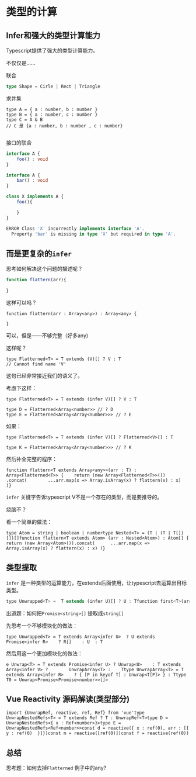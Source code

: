 

# 类型的计算



## Infer和强大的类型计算能力



Typescript提供了强大的类型计算能力。



不仅仅是……



联合

```ts
type Shape = Cirle | Rect | Triangle
```



求并集

```tsx
type A = { a : number, b : number }
type B = { a : number, c : number }
type C = A & B
// C 是 {a : number, b : number , c : number}


```



接口的联合

```ts
interface A {
	foo() : void
}

interface A {
	bar() : void
}

class X implements A {
	foo(){

	}
}

ERROR Class 'X' incorrectly implements interface 'A'.
  Property 'bar' is missing in type 'X' but required in type 'A'.
```





## 而是更复杂的`infer` 

思考如何解决这个问题的描述呢？

```ts
function flattern(arr){
    
}
```



这样可以吗？

```tsx
function flattern(arr : Array<any>) : Array<any> {
    
}
```



可以，但是——不够完整（好多any)

这样呢？

```tsx
type Flatterned<T> = T extends (V)[] ? V : T
// Cannot find name 'V'
```

这句已经非常接近我们的语义了。

考虑下这样：

```tsx
type Flatterned<T> = T extends (infer V)[] ? V : T

type D = Flatterned<Array<number>> // ? D
type E = Flatterned<Array<Array<number>>> // ? E

```

如果：

```tsx
type Flatterned<T> = T extends (infer V)[] ? Flatterned<V>[] : T

type K = Flatterned<Array<Array<number>>> // ? K
```



然后补全完整的程序：

```tsx
function flattern<T extends Array<any>>(arr : T) : Array<Flatterned<T>> {    return (new Array<Flatterned<T>>())        .concat(        ...arr.map(x => Array.isArray(x) ? flattern(x) : x)    )}
```



`infer` 关键字告诉typescript V不是一个存在的类型，而是要推导的。

烧脑不？

看一个简单的做法：

```tsx
type Atom = string | boolean | numbertype Nested<T> = (T | (T | T[])[])[]function flattern<T extends Atom> (arr : Nested<Atom>) : Atom[] {	return (new Array<Atom>()).concat(		...arr.map(x => Array.isArray(x) ? flattern(x) : x)	)}
```



## 类型提取

`infer` 是一种类型的运算能力，在extends后面使用，让typescript去运算出目标类型。

```js
type Unwrapped<T> =  T extends (infer U)[] ? U : Tfunction first<T>(arr : Array<T>) : Unwrapped<Array<T>> {	return arr[0]}function first<T>(arr : Array<T>) : T {	return arr[0]}type T0 = Unwrapped<Array<string>> // string
```



出道题：如何把`Promise<string>[]` 提取成`string[]` 

先思考一个不够模块化的做法：

```tsx
type Unwrapped<T> = T extends Array<infer U>  ? U extends Promise<infer R>    ? R[]    : U  : T
```

然后用这一个更加模块化的做法：

```tsx
e Unwrap<T> = T extends Promise<infer U> ? Unwrap<U> 	: T extends Array<infer V> ?		UnwrapArray<T> :	Ttype UnwrapArray<T> = T  extends Array<infer R>	? { [P in keyof T] : Unwrap<T[P]> }	: Ttype T0 = Unwrap<Promise<Promise<number>>[]>
```





## Vue Reactivity 源码解读(类型部分)

```tsx
import {UnwrapRef, reactive, ref, Ref} from 'vue'type UnwrapNestedRefs<T> = T extends Ref ? T : UnwrapRef<T>type D = UnwrapNestedRefs<{	x : Ref<number>}>type E = UnwrapNestedRefs<Ref<number>>const d = reactive({	x : ref(0),	arr : [{		y : ref(0)	}]})const m = reactive([ref(0)])const f = reactive(ref(0))
```



## 总结



思考题：如何去掉`Flatterned` 例子中的any?